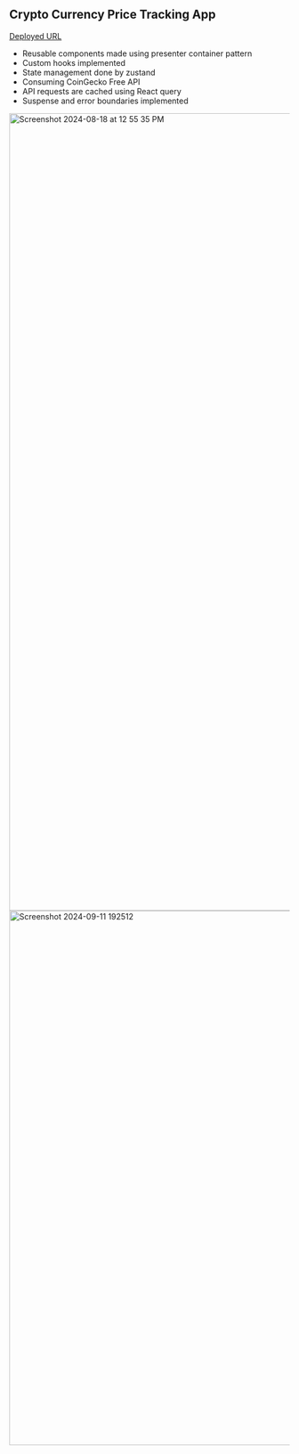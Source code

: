 ## Crypto Currency Price Tracking App

[Deployed URL](https://coingecko-cryptotracker.vercel.app/)

 - Reusable components made using presenter container pattern
 - Custom hooks implemented
 - State management done by zustand
 - Consuming CoinGecko Free API
 - API requests are cached using React query
 - Suspense and error boundaries implemented
<img width="1432" alt="Screenshot 2024-08-18 at 12 55 35 PM" src="https://github.com/user-attachments/assets/e5142715-b9b7-45a4-97b2-552b16ca4664">
<img width="960" alt="Screenshot 2024-09-11 192512" src="https://github.com/user-attachments/assets/381e8245-c758-4ba4-8ee0-5093bf51b57b">
